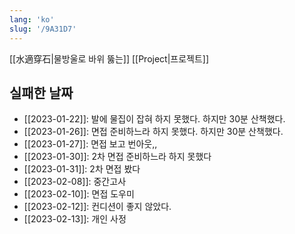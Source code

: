 ```yaml
---
lang: 'ko'
slug: '/9A31D7'
---
```


[[水適穿石|물방울로 바위 뚫는]] [[Project|프로젝트]]

## 실패한 날짜

- [[2023-01-22]]: 발에 물집이 잡혀 하지 못했다. 하지만 30분 산책했다.
- [[2023-01-26]]: 면접 준비하느라 하지 못했다. 하지만 30분 산책했다.
- [[2023-01-27]]: 면접 보고 번아웃,,
- [[2023-01-30]]: 2차 면접 준비하느라 하지 못했다
- [[2023-01-31]]: 2차 면접 봤다
- [[2023-02-08]]: 중간고사
- [[2023-02-10]]: 면접 도우미
- [[2023-02-12]]: 컨디션이 좋지 않았다.
- [[2023-02-13]]: 개인 사정

